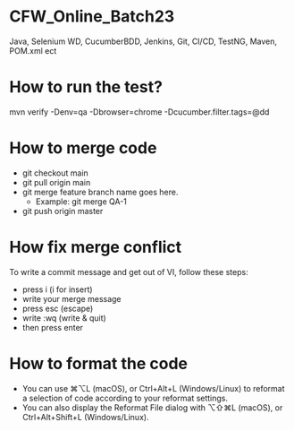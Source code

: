 # CFW_Online_Batch23
Java, Selenium WD, CucumberBDD, Jenkins, Git, CI/CD, TestNG, Maven, POM.xml ect

# How to run the test?
mvn verify -Denv=qa -Dbrowser=chrome -Dcucumber.filter.tags=@dd

# How to merge code
- git checkout main
- git pull origin main
- git merge feature branch name goes here.
    - Example: git merge QA-1
- git push origin master

# How fix merge conflict
To write a commit message and get out of VI, follow these steps:
- press i (i for insert)
- write your merge message
- press esc (escape)
- write :wq (write & quit)
- then press enter

# How to format the code
- You can use ⌘⌥L (macOS), or Ctrl+Alt+L (Windows/Linux) to reformat a selection of code according to your reformat settings.
- You can also display the Reformat File dialog with ⌥⇧⌘L (macOS), or Ctrl+Alt+Shift+L (Windows/Linux).